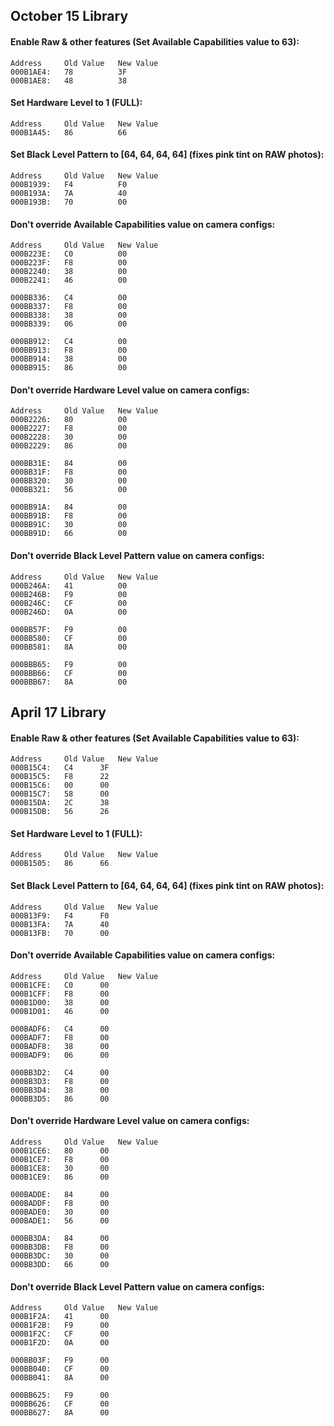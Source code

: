 ## October 15 Library
#### Enable Raw & other features (Set Available Capabilities value to 63):
	Address		Old Value	New Value
	000B1AE4:	78			3F
	000B1AE8:	48			38

#### Set Hardware Level to 1 (FULL):
	Address		Old Value	New Value
	000B1A45:	86			66

#### Set Black Level Pattern to [64, 64, 64, 64] (fixes pink tint on RAW photos):
	Address		Old Value	New Value
	000B1939:	F4			F0
	000B193A:	7A			40
	000B193B:	70			00

#### Don't override Available Capabilities value on camera configs:
	Address		Old Value	New Value
	000B223E:	C0			00
	000B223F:	F8			00
	000B2240:	38			00
	000B2241:	46			00

	000BB336:	C4			00
	000BB337:	F8			00
	000BB338:	38			00
	000BB339:	06			00
	
	000BB912:	C4			00
	000BB913:	F8			00
	000BB914:	38			00
	000BB915:	86			00

#### Don't override Hardware Level value on camera configs:
	Address		Old Value	New Value
	000B2226:	80			00
	000B2227:	F8			00
	000B2228:	30			00
	000B2229:	86			00

	000BB31E:	84			00
	000BB31F:	F8			00
	000BB320:	30			00
	000BB321:	56			00

	000BB91A:	84			00
	000BB91B:	F8			00
	000BB91C:	30			00
	000BB91D:	66			00

#### Don't override Black Level Pattern value on camera configs:
	Address		Old Value	New Value
	000B246A:	41			00
	000B246B:	F9			00
	000B246C:	CF			00
	000B246D:	0A			00

	000BB57F:	F9			00
	000BB580:	CF			00
	000BB581:	8A			00

	000BBB65:	F9			00
	000BBB66:	CF			00
	000BBB67:	8A			00

## April 17 Library
#### Enable Raw & other features (Set Available Capabilities value to 63):
	Address		Old Value	New Value
	000B15C4:	C4		3F
	000B15C5:	F8		22
	000B15C6:	00		00
	000B15C7:	58		00
	000B15DA:	2C		38
	000B15DB:	56		26

#### Set Hardware Level to 1 (FULL):
	Address		Old Value	New Value
	000B1505:	86		66

#### Set Black Level Pattern to [64, 64, 64, 64] (fixes pink tint on RAW photos):
	Address		Old Value	New Value
	000B13F9:	F4		F0
	000B13FA:	7A		40
	000B13FB:	70		00

#### Don't override Available Capabilities value on camera configs:
	Address		Old Value	New Value
	000B1CFE:	C0		00
	000B1CFF:	F8		00
	000B1D00:	38		00
	000B1D01:	46		00

	000BADF6:	C4		00
	000BADF7:	F8		00
	000BADF8:	38		00
	000BADF9:	06		00

	000BB3D2:	C4		00
	000BB3D3:	F8		00
	000BB3D4:	38		00
	000BB3D5:	86		00

#### Don't override Hardware Level value on camera configs:
	Address		Old Value	New Value
	000B1CE6:	80		00
	000B1CE7:	F8		00
	000B1CE8:	30		00
	000B1CE9:	86		00

	000BADDE:	84		00
	000BADDF:	F8		00
	000BADE0:	30		00
	000BADE1:	56		00

	000BB3DA:	84		00
	000BB3DB:	F8		00
	000BB3DC:	30		00
	000BB3DD:	66		00

#### Don't override Black Level Pattern value on camera configs:
	Address		Old Value	New Value
	000B1F2A:	41		00
	000B1F2B:	F9		00
	000B1F2C:	CF		00
	000B1F2D:	0A		00

	000BB03F:	F9		00
	000BB040:	CF		00
	000BB041:	8A		00

	000BB625:	F9		00
	000BB626:	CF		00
	000BB627:	8A		00